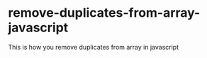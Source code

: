 # remove-duplicates-from-array-javascript

This is how you remove duplicates from array in javascript
